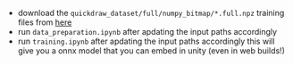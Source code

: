 - download the `quickdraw_dataset/full/numpy_bitmap/*.full.npz` training files from [here](https://console.cloud.google.com/storage/browser/quickdraw_dataset/sketchrnn)
- run `data_preparation.ipynb` after apdating the input paths accordingly
- run `training.ipynb` after apdating the input paths accordingly
this will give you a onnx model that you can embed in unity (even in web builds!)